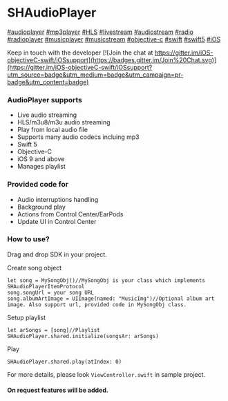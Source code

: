 # SHAudioPlayer
[#audioplayer](https://github.com/topics/audioplayer)
[#mp3player](https://github.com/topics/mp3player)
[#HLS](https://github.com/topics/hls)
[#livestream](https://github.com/topics/livestream)
[#audiostream](https://github.com/topics/audiostream)
[#radio](https://github.com/topics/radio)
[#radioplayer](https://github.com/topics/radioplayer)
[#musicplayer](https://github.com/topics/musicplayer)
[#musicstream](https://github.com/topics/musicstream)
[#objective-c](https://github.com/topics/objective-c)
[#swift](https://github.com/topics/swift)
[#swift5](https://github.com/topics/swift5)
[#iOS](https://github.com/topics/ios)

Keep in touch with the developer  [![Join the chat at https://gitter.im/iOS-objectiveC-swift/iOSsupport](https://badges.gitter.im/Join%20Chat.svg)](https://gitter.im/iOS-objectiveC-swift/iOSsupport?utm_source=badge&utm_medium=badge&utm_campaign=pr-badge&utm_content=badge)

### AudioPlayer supports
* Live audio streaming
* HLS/m3u8/m3u audio streaming
* Play from local audio file
* Supports many audio codecs incluing mp3
* Swift 5
* Objective-C
* iOS 9 and above
* Manages playlist


### Provided code for
* Audio interruptions handling
* Background play
* Actions from Control Center/EarPods
* Update UI in Control Center


### How to use?
Drag and drop SDK in your project.

Create song object
```
let song = MySongObj()//MySongObj is your class which implements SHAudioPlayerItemProtocol
song.songUrl = your song URL
song.albumArtImage = UIImage(named: "MusicImg")//Optional album art image. Also support url, provided code in MySongObj class.
```
Setup playlist
```
let arSongs = [song]//Playlist
SHAudioPlayer.shared.initialize(songsAr: arSongs)
```
Play
```
SHAudioPlayer.shared.play(atIndex: 0)
```

For more details, please look `ViewController.swift` in sample project.

#### On request features will be added.
